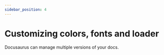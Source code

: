 ```yaml
---
sidebar_position: 4
---
```


# Customizing colors, fonts and loader

Docusaurus can manage multiple versions of your docs.
